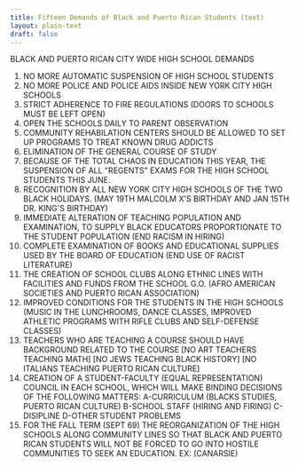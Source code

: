 ```yaml
---
title: Fifteen Demands of Black and Puerto Rican Students (text)
layout: plain-text
draft: false
---
```


BLACK AND PUERTO RICAN CITY WIDE HIGH SCHOOL DEMANDS

1. NO MORE AUTOMATIC SUSPENSION OF HIGH SCHOOL STUDENTS
2. NO MORE POLICE AND POLICE AIDS INSIDE NEW YORK CITY HIGH SCHOOLS
3. STRICT ADHERENCE TO FIRE REGULATIONS (DOORS TO SCHOOLS MUST BE LEFT OPEN)
4. OPEN THE SCHOOLS DAILY TO PARENT OBSERVATION
5. COMMUNITY REHABILATION CENTERS SHOULD BE ALLOWED TO SET UP PROGRAMS TO TREAT KNOWN DRUG ADDICTS
6. ELIMINATION OF THE GENERAL COURSE OF STUDY
7. BECAUSE OF THE TOTAL CHAOS IN EDUCATION THIS YEAR, THE SUSPENSION OF ALL "REGENTS" EXAMS FOR THE HIGH SCHOOL STUDENTS THIS JUNE.
8. RECOGNITION BY ALL NEW YORK CITY HIGH SCHOOLS OF THE TWO BLACK HOLIDAYS. (MAY 19TH MALCOLM X'S BIRTHDAY AND JAN 15TH DR. KING'S BIRTHDAY)
9. IMMEDIATE ALTERATION OF TEACHING POPULATION AND EXAMINATION, TO SUPPLY BLACK EDUCATORS PROPORTIONATE TO THE STUDENT POPULATION (END RACISM IN HIRING)
10. COMPLETE EXAMINATION OF BOOKS AND EDUCATIONAL SUPPLIES USED BY THE BOARD OF EDUCATION (END USE OF RACIST LITERATURE)
11. THE CREATION OF SCHOOL CLUBS ALONG ETHNIC LINES WITH FACILITIES AND FUNDS FROM THE SCHOOL G.O. (AFRO AMERICAN SOCIETIES AND PUERTO RICAN ASSOCIATION)
12. IMPROVED CONDITIONS FOR THE STUDENTS IN THE HIGH SCHOOLS (MUSIC IN THE LUNCHROOMS, DANCE CLASSES, IMPROVED ATHLETIC PROGRAMS WITH RIFLE CLUBS AND SELF-DEFENSE CLASSES)
13. TEACHERS WHO ARE TEACHING A COURSE SHOULD HAVE BACKGROUND RELATED TO THE COURSE
[NO ART TEACHERS TEACHING MATH]
[NO JEWS TEACHING BLACK HISTORY]
[NO ITALIANS TEACHING PUERTO RICAN CULTURE]
14. CREATION OF A STUDENT-FACULTY (EQUAL REPRESENTATION) COUNCIL IN EACH SCHOOL, WHICH WILL MAKE BINDING DECISIONS OF THE FOLLOWING MATTERS: A-CURRICULUM (BLACKS STUDIES, PUERTO RICAN CULTURE) B-SCHOOL STAFF (HIRING AND FIRING) C-DISIPLINE D-OTHER STUDENT PROBLEMS
15. FOR THE FALL TERM (SEPT 69) THE REORGANIZATION OF THE HIGH SCHOOLS ALONG COMMUNITY LINES SO THAT BLACK AND PUERTO RICAN STUDENTS WILL NOT BE FORCED TO GO INTO HOSTILE COMMUNITIES TO SEEK AN EDUCATION. EX: (CANARSIE)
